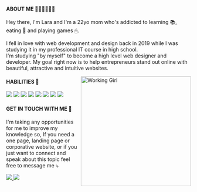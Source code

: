 <h4> ABOUT ME 🙋🏽‍♀️👩🏽‍💻 </h4>
<p> 
  Hey there, I'm Lara and I'm a 22yo mom who's addicted to learning 📚, eating 🍣 and playing games 🖱.
  <br><br>
  I fell in love with web development and design back in 2019 while I was studying it in my professional IT course in high school. <br> I'm studying "by myself" to become a high level web designer and developer. My goal right now is to help entrepreneurs stand out online with beautiful, attractive and intuitive websites.
</p>

<img src="https://i.imgur.com/JPbb9cS.gif" align="right" height="300px" alt="Working Girl">

<h4> HABILITIES 🚀 </h4>
<p align="left">
  <img src="https://img.shields.io/badge/HTML5-E34F26?style=for-the-badge&logo=html5&logoColor=white" />
  <img src="https://img.shields.io/badge/CSS3-1572B6?style=for-the-badge&logo=css3&logoColor=white" />
  <img src="https://img.shields.io/badge/JavaScript-202020?style=for-the-badge&logo=javascript&logoColor=F7DF1E" />
  <img src="https://img.shields.io/badge/jquery-7be070.svg?style=for-the-badge&logo=jquery&logoColor=white" />
  <img src="https://img.shields.io/badge/SASS-hotpink.svg?style=for-the-badge&logo=SASS&logoColor=white" />
  <img src="https://img.shields.io/badge/php-%23777BB4.svg?style=for-the-badge&logo=php&logoColor=white" />
  <img src="https://img.shields.io/badge/mysql-3a3a3a.svg?style=for-the-badge&logo=mysql&logoColor=white" />
  <img src="https://img.shields.io/badge/figma-982ce0.svg?style=for-the-badge&logo=figma&logoColor=white" />
</p>

<h4> GET IN TOUCH WITH ME 📲 </h4>
<p align="left">
  I'm taking any opportunities for me to improve my knowledge so, If you need a one page, landing page or corporative website, or if you just want to connect and speak about this topic feel free to message me ⤵️
</p>

<a href="https://api.whatsapp.com/send?phone=351931442298" alt="WhatsApp">
<img src="https://img.shields.io/badge/WhatsApp-25D366?style=for-the-badge&logo=whatsapp&logoColor=white"/>
</a>

<a href="https://www.instagram.com/lara.graysse" alt="Instagram">
<img src="https://img.shields.io/badge/Instagram-db0477.svg?style=for-the-badge&logo=Instagram&logoColor=white" />
</a>

<!-- A LOT OF THANKS TO https://github.com/iuricode AND https://github.com/Ileriayo/markdown-badges FOR THE ICONS AND PROFILE INSPIRATION FOR GITHUB -->
